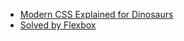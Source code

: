 - [Modern CSS Explained for Dinosaurs](https://peterxjang.com/blog/modern-css-explained-for-dinosaurs.html)
- [Solved by Flexbox](https://philipwalton.github.io/solved-by-flexbox/demos/holy-grail/)
